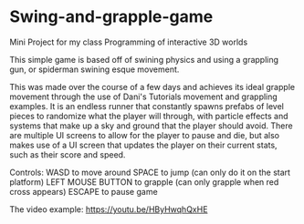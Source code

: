 # Swing-and-grapple-game
Mini Project for my class Programming of interactive 3D worlds

This simple game is based off of swining physics and using a grappling gun, or spiderman swining esque movement. 

This was made over the course of a few days and achieves its ideal grapple movement through the use of Dani's Tutorials movement and grappling examples.
It is an endless runner that constantly spawns prefabs of level pieces to randomize what the player will through, with particle effects and systems that make up a sky and ground that the player should avoid.
There are multiple UI screens to allow for the player to pause and die, but also makes use of a UI screen that updates the player on their current stats, such as their score and speed.

Controls:
WASD to move around
SPACE to jump (can only do it on the start platform)
LEFT MOUSE BUTTON to grapple (can only grapple when red cross appears)
ESCAPE to pause game


The video example:
https://youtu.be/HByHwqhQxHE
